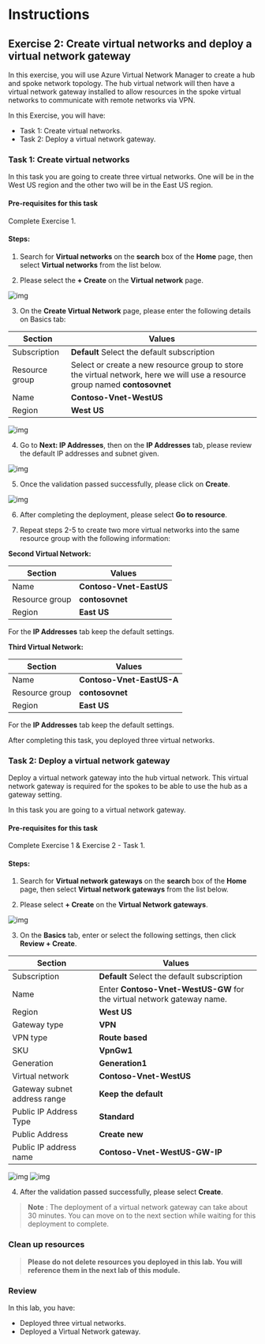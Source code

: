 # Instructions

## Exercise 2: Create virtual networks and deploy a virtual network gateway

In this exercise, you will use Azure Virtual Network Manager to create a hub and spoke network topology. The hub virtual network will then have a virtual network gateway installed to allow resources in the spoke virtual networks to communicate with remote networks via VPN. 

In this Exercise, you will have:

  + Task 1: Create virtual networks.
  + Task 2: Deploy a virtual network gateway.
   
### Task 1: Create virtual networks

In this task you are going to create three virtual networks. One will be in the West US region and the other two will be in the East US region.

#### Pre-requisites for this task

Complete Exercise 1.

#### Steps:

1. Search for **Virtual networks** on the **search** box of the **Home** page, then select **Virtual networks** from the list below.

2. Please select the **+ Create** on the **Virtual network** page.

  ![img](../media/vnt1.png)
  
3. On the **Create Virtual Network** page, please enter the following details on Basics tab:

  | Section | Values |
  | ------- | ------ |
  | Subscription | **Default** Select the default subscription |
  | Resource group | Select or create a new resource group to store the virtual network, here we will use a resource group named **contosovnet** |
  | Name | **Contoso-Vnet-WestUS** |
  | Region | **West US** |
  
  ![img](../media/vnt2.png)
  
4. Go to **Next: IP Addresses**, then on the **IP Addresses** tab, please review the default IP addresses and subnet given.
  
  ![img](../media/vnt3.png)
  
5. Once the validation passed successfully, please click on **Create**.

 ![img](../media/vnt4.png)
 
6. After completing the deployment, please select **Go to resource**.

7. Repeat steps 2-5 to create two more virtual networks into the same resource group with the following information:

  **Second Virtual Network:**
  
  | Section | Values |
  | ------- | ------ |
  | Name | **Contoso-Vnet-EastUS** | 
  | Resource group | **contosovnet** |
  | Region | **East US** |
  
  
  For the **IP Addresses** tab keep the default settings.
  
  **Third Virtual Network:**
  
  | Section | Values |
  | ------- | ------ |
  | Name | **Contoso-Vnet-EastUS-A** |
  | Resource group | **contosovnet** |
  | Region | **East US** |
  
  For the **IP Addresses** tab keep the default settings.
  
 After completing this task, you deployed three virtual networks.
 
 ### Task 2: Deploy a virtual network gateway

Deploy a virtual network gateway into the hub virtual network. This virtual network gateway is required for the spokes to be able to use the hub as a gateway setting.

In this task you are going to a virtual network gateway.

#### Pre-requisites for this task

Complete Exercise 1 & Exercise 2 - Task 1.

#### Steps:

1. Search for **Virtual network gateways** on the **search** box of the **Home** page, then select **Virtual network gateways** from the list below.

2. Please select **+ Create** on the **Virtual Network gateways**.

 ![img](../media/vnt5.png)
 
 3. On the **Basics** tab, enter or select the following settings, then click **Review + Create**.

  | Section | Values |
  | ------- | ------ |
  | Subscription | **Default** Select the default subscription |
  | Name | Enter **Contoso-Vnet-WestUS-GW** for the virtual network gateway name. |
  | Region | **West US** |
  | Gateway type| **VPN** |
  | VPN type | **Route based** |
  | SKU | **VpnGw1** |
  | Generation | **Generation1** |
  | Virtual network | **Contoso-Vnet-WestUS** |
  | Gateway subnet address range | **Keep the default** |
  | Public IP Address Type | **Standard** |
  | Public Address | **Create new** |
  | Public IP address name | **Contoso-Vnet-WestUS-GW-IP** |
  
  ![img](../media/vnt6.png)
  ![img](../media/vnt7.png)
  
4.  After the validation passed successfully, please select **Create**.

>**Note** : The deployment of a virtual network gateway can take about 30 minutes. You can move on to the next section while waiting for this deployment to complete.
 
 ### Clean up resources

>**Please do not delete resources you deployed in this lab. You will reference them in the next lab of this module.**

### Review

In this lab, you have:

+ Deployed three virtual networks.
+ Deployed a Virtual Network gateway.
 
